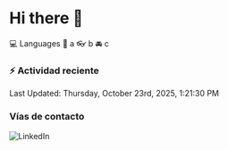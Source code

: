 # Hi there 👋

:computer: Languages
:pencil: a
:eyeglasses: b
:oncoming_automobile: c

### :zap: Actividad reciente
<!--RECENT_ACTIVITY:start-->
<!--RECENT_ACTIVITY:end-->
<!--RECENT_ACTIVITY:last_update-->
Last Updated: Thursday, October 23rd, 2025, 1:21:30 PM
<!--RECENT_ACTIVITY:last_update_end-->

### Vías de contacto

![LinkedIn](https://www.linkedin.com/in/irving-hernández-226846205/)
